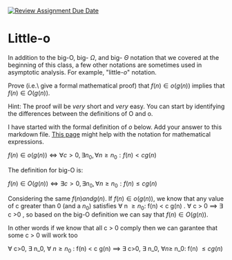 [![Review Assignment Due Date](https://classroom.github.com/assets/deadline-readme-button-24ddc0f5d75046c5622901739e7c5dd533143b0c8e959d652212380cedb1ea36.svg)](https://classroom.github.com/a/wM4-KOzy)
# Little-o

In addition to the big-O, big- $\Omega$, and big- $\Theta$ notation that
we covered at the beginning of this class, a few other notations are sometimes
used in asymptotic analysis.  For example, "little-$o$" notation.

Prove (i.e.\ give a formal mathematical proof) that $f(n)\in o(g(n))$ implies
that $f(n)\in O(g(n))$.

Hint: The proof will be *very* short and *very* easy. You can start by
identifying the differences between the definitions of O and o.

I have started with the formal definition of $o$ below. Add your answer to this
markdown file. [This
page](https://docs.github.com/en/get-started/writing-on-github/working-with-advanced-formatting/writing-mathematical-expressions)
might help with the notation for mathematical expressions.

$f(n)\in o(g(n)) \iff \forall c>0, \exists n_0, \forall n\ge n_0: f(n) < c g(n)$

The definition for big-O is:

$f(n)\in O(g(n)) \iff \exists c>0, \exists n_0, \forall n\ge n_0: f(n) \leq c g(n)$

Considering the same $f(n) and  g(n)$. If $f(n) \in o(g(n))$, we know that any value of c greater than 0 (and a $n_0$) satisfies $\forall$ n $\ge n_0$: f(n) < c g(n) . 
$\forall$ c > 0 $\implies$ $\exists$ c >0 , so based on the big-O definition we can say that $f(n) \in O(g(n))$.

In other words if we know that all c > 0 comply then we can garantee that some c > 0 will work too

$\forall$ c>0, $\exists$ n_0, $\forall$ $n\ge n_0$ : f(n) < c g(n) $\implies$ $\exists$ c>0, $\exists$ n_0, $\forall n\ge$ n_0: f(n) $\leq c g(n)$


